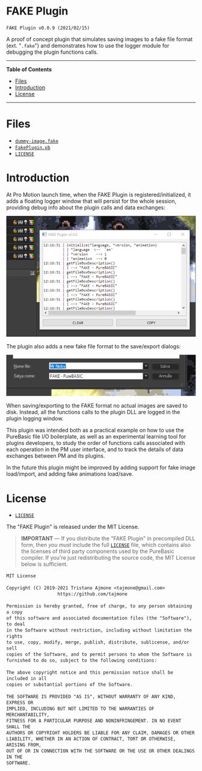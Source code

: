 # FAKE Plugin

    FAKE Plugin v0.0.9 (2021/02/15)

A proof of concept plugin that simulates saving images to a fake file format (ext. "`.fake`") and demonstrates how to use the logger module for debugging the plugin functions calls.


-----

**Table of Contents**

<!-- MarkdownTOC autolink="true" bracket="round" autoanchor="false" lowercase="only_ascii" uri_encoding="true" levels="1,2,3" -->

- [Files](#files)
- [Introduction](#introduction)
- [License](#license)

<!-- /MarkdownTOC -->

-----

# Files

- [`dummy-image.fake`][dummy-image]
- [`FakePlugin.pb`][FakePlugin]
- [`LICENSE`][LICENSE]

# Introduction

At Pro Motion launch time, when the FAKE Plugin is registered/initialized, it adds a floating logger window that will persist for the whole session, providing debug info about the plugin calls and data exchanges:

![screenshot log window][screenshot logger]

The plugin also adds a new fake file format to the save/export dialogs:

![screenshot fake save][screenshot save dialog]

When saving/exporting to the FAKE format no actual images are saved to disk.
Instead, all the functions calls to the plugin DLL are logged in the plugin logging window.

This plugin was intended both as a practical example on how to use the PureBasic file I/O boilerplate, as well as an experimental learning tool for plugins developers, to study the order of functions calls associated with each operation in the PM user interface, and to track the details of data exchanges between PM and its plugins.

In the future this plugin might be improved by adding support for fake image load/import, and adding fake animations load/save.

# License

- [`LICENSE`][LICENSE]

The "FAKE Plugin" is released under the MIT License.

> __IMPORTANT__ — If you distribute the "FAKE Plugin" in precompiled DLL form, then _you must_ include the full [`LICENSE`][LICENSE] file, which contains also the licenses of third party components used by the PureBasic compiler.
> If you're just redistributing the source code, the MIT License below is sufficient.

```
MIT License

Copyright (C) 2019-2021 Tristano Ajmone <tajmone@gmail.com>
                   https://github.com/tajmone

Permission is hereby granted, free of charge, to any person obtaining a copy
of this software and associated documentation files (the "Software"), to deal
in the Software without restriction, including without limitation the rights
to use, copy, modify, merge, publish, distribute, sublicense, and/or sell
copies of the Software, and to permit persons to whom the Software is
furnished to do so, subject to the following conditions:

The above copyright notice and this permission notice shall be included in all
copies or substantial portions of the Software.

THE SOFTWARE IS PROVIDED "AS IS", WITHOUT WARRANTY OF ANY KIND, EXPRESS OR
IMPLIED, INCLUDING BUT NOT LIMITED TO THE WARRANTIES OF MERCHANTABILITY,
FITNESS FOR A PARTICULAR PURPOSE AND NONINFRINGEMENT. IN NO EVENT SHALL THE
AUTHORS OR COPYRIGHT HOLDERS BE LIABLE FOR ANY CLAIM, DAMAGES OR OTHER
LIABILITY, WHETHER IN AN ACTION OF CONTRACT, TORT OR OTHERWISE, ARISING FROM,
OUT OF OR IN CONNECTION WITH THE SOFTWARE OR THE USE OR OTHER DEALINGS IN THE
SOFTWARE.
```


<!-----------------------------------------------------------------------------
                               REFERENCE LINKS
------------------------------------------------------------------------------>

[dummy-image]: ./dummy-image.fake "View file"
[FakePlugin]: ./FakePlugin.pb "View source file"
[LICENSE]: ./LICENSE "Read full license"

<!-- screenshots -->

[screenshot logger]: ./screenshot_logger.png "Screenshot of the FAKE plugin log window"
[screenshot save dialog]: ./screenshot_save.png "Screenshot of the FAKE file format in the Save dialog"

<!-- EOF -->

